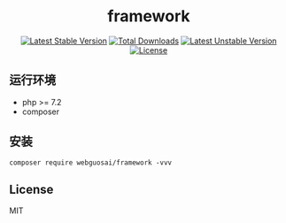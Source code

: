 <h1 align="center">framework</h1>

<p align="center">
<a href="https://packagist.org/packages/webguosai/framework"><img src="https://poser.pugx.org/webguosai/framework/v/stable" alt="Latest Stable Version"></a>
<a href="https://packagist.org/packages/webguosai/framework"><img src="https://poser.pugx.org/webguosai/framework/downloads" alt="Total Downloads"></a>
<a href="https://packagist.org/packages/webguosai/framework"><img src="https://poser.pugx.org/webguosai/framework/v/unstable" alt="Latest Unstable Version"></a>
<a href="https://packagist.org/packages/webguosai/framework"><img src="https://poser.pugx.org/webguosai/framework/license" alt="License"></a>
</p>


## 运行环境

- php >= 7.2
- composer

## 安装

```Shell
composer require webguosai/framework -vvv
```


## License

MIT

